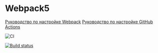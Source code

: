 # Webpack5

[Руководство по настройке Webpack](https://webpack.js.org/guides/)
[Руководство по настройке GitHub Actions](https://docs.github.com/en/actions/quickstart)

![CI](https://github.com/<natalia-smyslova>/<https://github.com/natalia-smyslova/env>/actions/workflows/web.yml/badge.svg)

[![Build status](https://ci.appveyor.com/api/projects/status/a1d3h86fymub65rk/branch/master?svg=true)](https://ci.appveyor.com/project/natalia-smyslova/env-5c7vg/branch/master)
